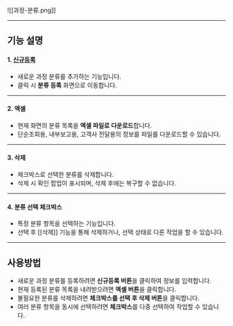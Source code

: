 
![[과정-분류.png]]

---
## 기능 설명

#### 1. [신규등록](과정-분류-신규등록.md)
- 새로운 과정 분류를 추가하는 기능입니다.  
- 클릭 시 **분류 등록** 화면으로 이동합니다.
***

#### 2. 엑셀
- 현재 화면의 분류 목록을 **엑셀 파일로 다운로드**합니다.  
- 단순조회용, 내부보고용, 고객사 전달용의 정보를 파일를 다운로드할 수 있습니다.
***

#### 3. 삭제
- 체크박스로 선택한 분류를 삭제합니다.  
- 삭제 시 확인 팝업이 표시되며, 삭제 후에는 복구할 수 없습니다.
***

#### 4. 분류 선택 체크박스
- 특정 분류 항목을 선택하는 기능입니다.  
- 선택 후 [[삭제]] 기능을 통해 삭제하거나, 선택 상태로 다른 작업을 할 수 있습니다.
---

## 사용방법
- 새로운 과정 분류를 등록하려면 **신규등록 버튼**을 클릭하여 정보를 입력합니다.  
- 현재 등록된 분류 목록을 내려받으려면 **엑셀 버튼**을 클릭합니다.  
- 불필요한 분류를 삭제하려면 **체크박스를 선택 후 삭제 버튼**을 클릭합니다.  
- 여러 분류 항목을 동시에 선택하려면 **체크박스**를 다중 선택하여 작업할 수 있습니다.  
